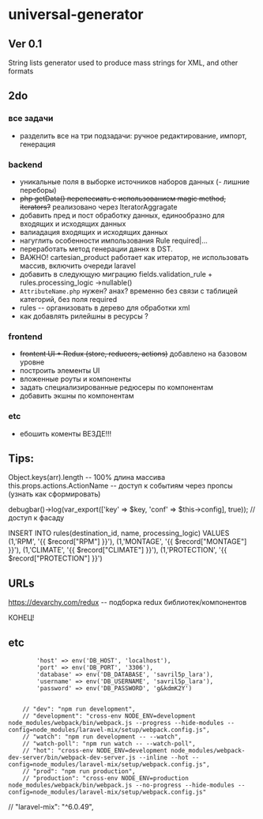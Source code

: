 # universal-generator
## Ver 0.1
String lists generator used to produce mass strings for XML, and other formats

## 2do
### все задачи
- разделить все на три подзадачи: ручное редактирование, импорт, генерация
### backend
- уникальные поля в выборке источников наборов данных (- лишние переборы)
- ~~php getData() перепесиать с использованием magic method, iterators?~~ реализовано через IteratorAggragate
- добавить пред и пост обработку данных, единообразно для входящих и исходящих данных
- валиадация входящих и исходящих данных
- нагуглить особенности импользования Rule required|...
- переработать метод генерации даннх в DST.
- ВАЖНО! cartesian_product работает как итератор, не использовать массив, включить очереди laravel
- добавить в следующую миграцию fields.validation_rule + rules.processing_logic ->nullable()
- `AttributeName.php` нужен? анах? временно без связи с таблицей категорий, без поля required
- rules -- организовать в дерево для обработки xml
- как добавлять рилейшны в ресурсы ?

### frontend
- ~~frontent UI + Redux (store, reducers, actions)~~ добавлено на базовом уровне
- построить элементы UI
- вложенные роуты и компоненты
- задать специализированные редюсеры по компонентам
- добавить экшны по компонентам

### etc
- ебошить коменты ВЕЗДЕ!!!


## Tips:
Object.keys(arr).length -- 100% длина массива
this.props.actions.ActionName -- доступ к событиям через пропсы (узнать как сформировать) 

debugbar()->log(var_export(['key' => $key, 'conf' => $this->config], true)); // доступ к фасаду


INSERT INTO rules(destination_id, name, processing_logic) VALUES
(1,'RPM', '<param code="RPM" name="Обороты">{{ $record["RPM"] }}</param>'),
(1,'MONTAGE', '<param code="MONTAGE" name="Крепление">{{ $record["MONTAGE"] }}</param>'),
(1,'CLIMATE', '<param code="CLIMATE" name="Климатика">{{ $record["CLIMATE"] }}</param>'),
(1,'PROTECTION', '<param code="PROTECTION" name="Защита">{{ $record["PROTECTION"] }}</param>')


## URLs
https://devarchy.com/redux -- подборка redux библиотек/компонентов

КОНЕЦ!




## etc

            'host' => env('DB_HOST', 'localhost'),
            'port' => env('DB_PORT', '3306'),
            'database' => env('DB_DATABASE', 'savril5p_lara'),
            'username' => env('DB_USERNAME', 'savril5p_lara'),
            'password' => env('DB_PASSWORD', 'g&kdmK2Y')


        // "dev": "npm run development",
        // "development": "cross-env NODE_ENV=development node_modules/webpack/bin/webpack.js --progress --hide-modules --config=node_modules/laravel-mix/setup/webpack.config.js",
        // "watch": "npm run development -- --watch",
        // "watch-poll": "npm run watch -- --watch-poll",
        // "hot": "cross-env NODE_ENV=development node_modules/webpack-dev-server/bin/webpack-dev-server.js --inline --hot --config=node_modules/laravel-mix/setup/webpack.config.js",
        // "prod": "npm run production",
        // "production": "cross-env NODE_ENV=production node_modules/webpack/bin/webpack.js --no-progress --hide-modules --config=node_modules/laravel-mix/setup/webpack.config.js"

//        "laravel-mix": "^6.0.49",


